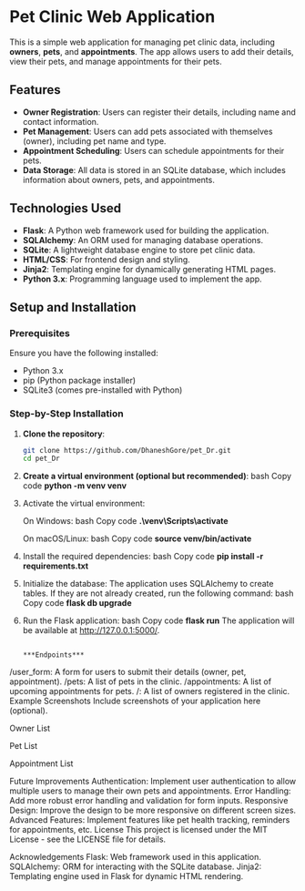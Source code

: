 # Pet Clinic Web Application

This is a simple web application for managing pet clinic data, including **owners**, **pets**, and **appointments**. The app allows users to add their details, view their pets, and manage appointments for their pets.

## Features

- **Owner Registration**: Users can register their details, including name and contact information.
- **Pet Management**: Users can add pets associated with themselves (owner), including pet name and type.
- **Appointment Scheduling**: Users can schedule appointments for their pets.
- **Data Storage**: All data is stored in an SQLite database, which includes information about owners, pets, and appointments.

## Technologies Used

- **Flask**: A Python web framework used for building the application.
- **SQLAlchemy**: An ORM used for managing database operations.
- **SQLite**: A lightweight database engine to store pet clinic data.
- **HTML/CSS**: For frontend design and styling.
- **Jinja2**: Templating engine for dynamically generating HTML pages.
- **Python 3.x**: Programming language used to implement the app.

## Setup and Installation

### Prerequisites

Ensure you have the following installed:

- Python 3.x
- pip (Python package installer)
- SQLite3 (comes pre-installed with Python)

### Step-by-Step Installation

1. **Clone the repository**:
   ```bash
   git clone https://github.com/DhaneshGore/pet_Dr.git
   cd pet_Dr


2. **Create a virtual environment (optional but recommended)**:
   bash
   Copy code
   **python -m venv venv**

3. Activate the virtual environment:

   On Windows:
   bash
   Copy code
   **.\venv\Scripts\activate**

   On macOS/Linux:
   bash
   Copy code
   **source venv/bin/activate**

4. Install the required dependencies:
   bash
   Copy code
   **pip install -r requirements.txt**

5. Initialize the database: The application uses SQLAlchemy to create tables. If they are not already created, run the following command:
   bash
   Copy code
   **flask db upgrade**

6. Run the Flask application:
   bash
   Copy code
   **flask run**
   The application will be available at http://127.0.0.1:5000/.

                                                                  ***Endpoints***
/user_form: A form for users to submit their details (owner, pet, appointment).
/pets: A list of pets in the clinic.
/appointments: A list of upcoming appointments for pets.
/: A list of owners registered in the clinic.
Example Screenshots
Include screenshots of your application here (optional).

Owner List

Pet List

Appointment List

Future Improvements
Authentication: Implement user authentication to allow multiple users to manage their own pets and appointments.
Error Handling: Add more robust error handling and validation for form inputs.
Responsive Design: Improve the design to be more responsive on different screen sizes.
Advanced Features: Implement features like pet health tracking, reminders for appointments, etc.
License
This project is licensed under the MIT License - see the LICENSE file for details.

Acknowledgements
Flask: Web framework used in this application.
SQLAlchemy: ORM for interacting with the SQLite database.
Jinja2: Templating engine used in Flask for dynamic HTML rendering.
